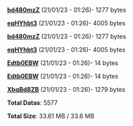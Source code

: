 [**bd480mzZ**](/data/bd480mzZ.txt) (21/01/23 - 01:26)- 1277 bytes

[**eqHYhbt3**](/data/eqHYhbt3.txt) (21/01/23 - 01:26)- 4005 bytes

[**bd480mzZ**](/data/bd480mzZ.txt) (21/01/23 - 01:26)- 1277 bytes

[**eqHYhbt3**](/data/eqHYhbt3.txt) (21/01/23 - 01:26)- 4005 bytes

[**Edtb0EBW**](/data/Edtb0EBW.txt) (21/01/23 - 01:26)- 14 bytes

[**Edtb0EBW**](/data/Edtb0EBW.txt) (21/01/23 - 01:26)- 14 bytes

[**XbqBd8ZB**](/data/XbqBd8ZB.txt) (21/01/23 - 01:26)- 1279 bytes

**Total Datas**: 5577

**Total Size**: 33.61 MB / 33.6 MB